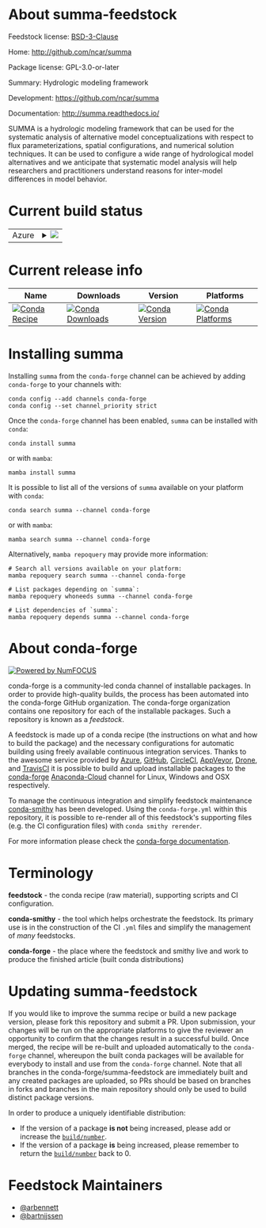 About summa-feedstock
=====================

Feedstock license: [BSD-3-Clause](https://github.com/conda-forge/summa-feedstock/blob/main/LICENSE.txt)

Home: http://github.com/ncar/summa

Package license: GPL-3.0-or-later

Summary: Hydrologic modeling framework

Development: https://github.com/ncar/summa

Documentation: http://summa.readthedocs.io/

SUMMA is a hydrologic modeling framework that can be used for the
systematic analysis of alternative model conceptualizations with
respect to flux parameterizations, spatial configurations, and numerical
solution techniques. It can be used to configure a wide range of
hydrological model alternatives and we anticipate that systematic model
analysis will help researchers and practitioners understand reasons
for inter-model differences in model behavior.


Current build status
====================


<table>
    
  <tr>
    <td>Azure</td>
    <td>
      <details>
        <summary>
          <a href="https://dev.azure.com/conda-forge/feedstock-builds/_build/latest?definitionId=8018&branchName=main">
            <img src="https://dev.azure.com/conda-forge/feedstock-builds/_apis/build/status/summa-feedstock?branchName=main">
          </a>
        </summary>
        <table>
          <thead><tr><th>Variant</th><th>Status</th></tr></thead>
          <tbody><tr>
              <td>linux_64</td>
              <td>
                <a href="https://dev.azure.com/conda-forge/feedstock-builds/_build/latest?definitionId=8018&branchName=main">
                  <img src="https://dev.azure.com/conda-forge/feedstock-builds/_apis/build/status/summa-feedstock?branchName=main&jobName=linux&configuration=linux%20linux_64_" alt="variant">
                </a>
              </td>
            </tr><tr>
              <td>osx_64</td>
              <td>
                <a href="https://dev.azure.com/conda-forge/feedstock-builds/_build/latest?definitionId=8018&branchName=main">
                  <img src="https://dev.azure.com/conda-forge/feedstock-builds/_apis/build/status/summa-feedstock?branchName=main&jobName=osx&configuration=osx%20osx_64_" alt="variant">
                </a>
              </td>
            </tr>
          </tbody>
        </table>
      </details>
    </td>
  </tr>
</table>

Current release info
====================

| Name | Downloads | Version | Platforms |
| --- | --- | --- | --- |
| [![Conda Recipe](https://img.shields.io/badge/recipe-summa-green.svg)](https://anaconda.org/conda-forge/summa) | [![Conda Downloads](https://img.shields.io/conda/dn/conda-forge/summa.svg)](https://anaconda.org/conda-forge/summa) | [![Conda Version](https://img.shields.io/conda/vn/conda-forge/summa.svg)](https://anaconda.org/conda-forge/summa) | [![Conda Platforms](https://img.shields.io/conda/pn/conda-forge/summa.svg)](https://anaconda.org/conda-forge/summa) |

Installing summa
================

Installing `summa` from the `conda-forge` channel can be achieved by adding `conda-forge` to your channels with:

```
conda config --add channels conda-forge
conda config --set channel_priority strict
```

Once the `conda-forge` channel has been enabled, `summa` can be installed with `conda`:

```
conda install summa
```

or with `mamba`:

```
mamba install summa
```

It is possible to list all of the versions of `summa` available on your platform with `conda`:

```
conda search summa --channel conda-forge
```

or with `mamba`:

```
mamba search summa --channel conda-forge
```

Alternatively, `mamba repoquery` may provide more information:

```
# Search all versions available on your platform:
mamba repoquery search summa --channel conda-forge

# List packages depending on `summa`:
mamba repoquery whoneeds summa --channel conda-forge

# List dependencies of `summa`:
mamba repoquery depends summa --channel conda-forge
```


About conda-forge
=================

[![Powered by
NumFOCUS](https://img.shields.io/badge/powered%20by-NumFOCUS-orange.svg?style=flat&colorA=E1523D&colorB=007D8A)](https://numfocus.org)

conda-forge is a community-led conda channel of installable packages.
In order to provide high-quality builds, the process has been automated into the
conda-forge GitHub organization. The conda-forge organization contains one repository
for each of the installable packages. Such a repository is known as a *feedstock*.

A feedstock is made up of a conda recipe (the instructions on what and how to build
the package) and the necessary configurations for automatic building using freely
available continuous integration services. Thanks to the awesome service provided by
[Azure](https://azure.microsoft.com/en-us/services/devops/), [GitHub](https://github.com/),
[CircleCI](https://circleci.com/), [AppVeyor](https://www.appveyor.com/),
[Drone](https://cloud.drone.io/welcome), and [TravisCI](https://travis-ci.com/)
it is possible to build and upload installable packages to the
[conda-forge](https://anaconda.org/conda-forge) [Anaconda-Cloud](https://anaconda.org/)
channel for Linux, Windows and OSX respectively.

To manage the continuous integration and simplify feedstock maintenance
[conda-smithy](https://github.com/conda-forge/conda-smithy) has been developed.
Using the ``conda-forge.yml`` within this repository, it is possible to re-render all of
this feedstock's supporting files (e.g. the CI configuration files) with ``conda smithy rerender``.

For more information please check the [conda-forge documentation](https://conda-forge.org/docs/).

Terminology
===========

**feedstock** - the conda recipe (raw material), supporting scripts and CI configuration.

**conda-smithy** - the tool which helps orchestrate the feedstock.
                   Its primary use is in the construction of the CI ``.yml`` files
                   and simplify the management of *many* feedstocks.

**conda-forge** - the place where the feedstock and smithy live and work to
                  produce the finished article (built conda distributions)


Updating summa-feedstock
========================

If you would like to improve the summa recipe or build a new
package version, please fork this repository and submit a PR. Upon submission,
your changes will be run on the appropriate platforms to give the reviewer an
opportunity to confirm that the changes result in a successful build. Once
merged, the recipe will be re-built and uploaded automatically to the
`conda-forge` channel, whereupon the built conda packages will be available for
everybody to install and use from the `conda-forge` channel.
Note that all branches in the conda-forge/summa-feedstock are
immediately built and any created packages are uploaded, so PRs should be based
on branches in forks and branches in the main repository should only be used to
build distinct package versions.

In order to produce a uniquely identifiable distribution:
 * If the version of a package **is not** being increased, please add or increase
   the [``build/number``](https://docs.conda.io/projects/conda-build/en/latest/resources/define-metadata.html#build-number-and-string).
 * If the version of a package **is** being increased, please remember to return
   the [``build/number``](https://docs.conda.io/projects/conda-build/en/latest/resources/define-metadata.html#build-number-and-string)
   back to 0.

Feedstock Maintainers
=====================

* [@arbennett](https://github.com/arbennett/)
* [@bartnijssen](https://github.com/bartnijssen/)

